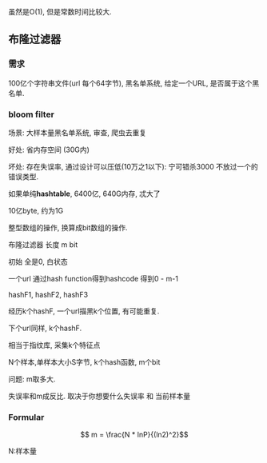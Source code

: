 虽然是O(1), 但是常数时间比较大.



## 布隆过滤器

### 需求

100亿个字符串文件(url  每个64字节), 黑名单系统, 给定一个URL, 是否属于这个黑名单.



### bloom filter

场景: 大样本量黑名单系统, 审查, 爬虫去重复

好处: 省内存空间 (30G内)

坏处: 存在失误率, 通过设计可以压低(10万之1以下): 宁可错杀3000 不放过一个的错误类型. 



如果单纯**hashtable**, 6400亿, 640G内存, 忒大了

10亿byte, 约为1G



整型数组的操作, 换算成bit数组的操作.

布隆过滤器 长度 m bit

初始 全是0, 白状态

一个url 通过hash function得到hashcode 得到0 - m-1

hashF1, hashF2, hashF3

经历k个hashF, 一个url描黑k个位置, 有可能重复.



下个url同样, k个hashF. 



相当于指纹库, 采集k个特征点



N个样本,单样本大小S字节, k个hash函数, m个bit

问题: m取多大.

失误率和m成反比. 取决于你想要什么失误率 和 当前样本量

### Formular

$$ m = \frac{N * lnP}{(ln2)^2}$$

N:样本量


